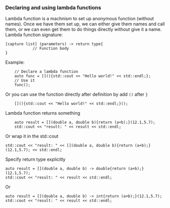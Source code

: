 ### Declaring and using lambda functions

Lambda function is a machnism to set up anonymous function (without names). Once we have them set up, we can either give them names and call them, or we can even get them to do things directly without give it a name.
Lambda function signature:

	[capture list] (parameters) -> return type{
				// Function body
	}

Example:
		
		// Declare a lambda function	
		auto func = [](){std::cout << "Hello world!" << std::endl;};
		// Use it
		func();

Or you can use the function directly after definition by add `()` after `}`

		[](){std::cout << "Hello world!" << std::endl;}();

Lambda function returns something

		auto result = [](double a, double b){return (a+b);}(12.1,5.7);
		std::cout << "result: " << result << std::endl;

Or wrap it in the std::cout

	std::cout << "result: " << [](double a, double b){return (a+b);}(12.1,5.7); << std::endl;

Specify return type explicitly

	auto result = [](double a, double b) -> double{return (a+b);}(12.1,5.7);
	std::cout << "result: " << result << std::endl;

Or

	auto result = [](double a, double b) -> int{return (a+b);}(12.1,5.7);
	std::cout << "result: " << result << std::endl;